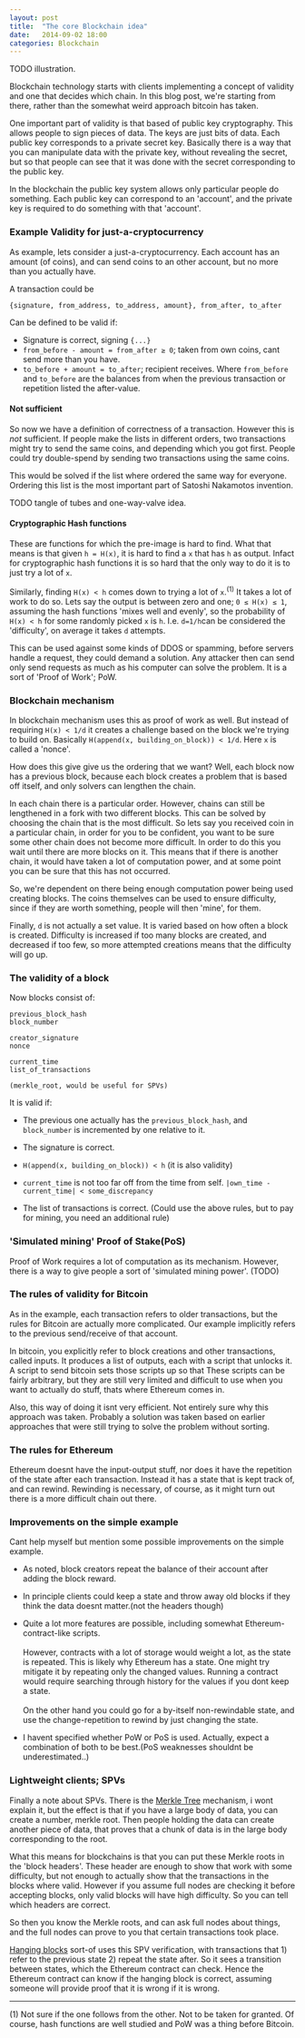 ```yaml
---
layout: post
title:  "The core Blockchain idea"
date:   2014-09-02 18:00
categories: Blockchain
---
```


TODO illustration.

Blockchain technology starts with clients implementing a concept of validity and
one that decides which chain. In this blog post, we're starting from there, rather
than the somewhat weird approach bitcoin has taken.

One important part of validity is that based of public key cryptography. This
allows people to sign pieces of data. The keys are just bits of data.
Each public key corresponds to a private secret key. Basically there is a way that
you can manipulate data with the private key, without revealing the secret, but so
that people can see that it was done with the secret corresponding to the public
key.

In the blockchain the public key system allows only particular people do something.
Each public key can correspond to an 'account', and the private key is required to
do something with that 'account'.

### Example Validity for just-a-cryptocurrency
As example, lets consider a just-a-cryptocurrency. Each account has an amount
(of coins), and can send coins to an other account, but no more than you
actually have.

A transaction could be

    {signature, from_address, to_address, amount}, from_after, to_after

Can be defined to be valid if:

* Signature is correct, signing `{...}`
* `from_before - amount = from_after ≥ 0`; taken from own coins, cant send more than you have.
* `to_before + amount = to_after`; recipient receives.
Where `from_before` and `to_before` are the balances from when the previous
transaction or repetition listed the after-value.

#### Not sufficient
So now we have a definition of correctness of a transaction. However this is *not*
sufficient. If people make the lists in different orders, two transactions might
try to send the same coins, and depending which you got first. People could try 
double-spend by sending two transactions using the same coins.

This would be solved if the list where ordered the same way for everyone.
Ordering this list is the most important part of Satoshi Nakamotos invention.

TODO tangle of tubes and one-way-valve idea.
#### Cryptographic Hash functions
These are functions for which the pre-image is hard to find. What that means is
that given `h = H(x)`, it is hard to find a `x` that has `h` as output. Infact for
cryptographic hash functions it is so hard that the only way to do it is to just
try a lot of `x`.

Similarly, finding `H(x) < h` comes down to trying a lot of `x`.<sup>(1)</sup> It
takes a lot of work to do so. Lets say the output is between zero and one; 
`0 ≤ H(x) ≤ 1`, assuming the
hash functions 'mixes well and evenly', so the probability of `H(x) < h` for some
randomly picked `x` is `h`. I.e. `d=1/h`can be considered the 'difficulty', on average
it takes `d` attempts. 

This can be used against some kinds of DDOS or spamming, before servers handle
a request, they could demand a solution. Any attacker then can send only send
requests as much as his computer can solve the problem. It is a sort of 
'Proof of Work'; PoW.

### Blockchain mechanism
In blockchain mechanism uses this as proof of work as well. But instead of
requiring `H(x) < 1/d` it creates a challenge based on the block we're trying to
build on. Basically `H(append(x, building_on_block)) < 1/d`. Here `x` is called a
'nonce'.

How does this give give us the ordering that we want? Well, each block now has a
previous block, because each block creates a problem that is based off itself, and
only solvers can lengthen the chain.

In each chain there is a particular order. However, chains can still be lengthened
in a fork with two different blocks. This can be solved by choosing the chain that
is the most difficult. So lets say you received coin in a particular chain, 
in order for you to be confident, you want to be sure some other chain does not
become more difficult. In order to do this you wait until there are more blocks 
on it. This means that if there is another chain, it would have taken a lot of
computation power, and at some point you can be sure that this has not occurred.

So, we're dependent on there being enough computation power being used creating
blocks. The coins themselves can be used to ensure difficulty, since if
they are worth something, people will then 'mine', for them.

Finally, `d` is not actually a set value. It is varied based on how often a block
is created. Difficulty is increased if too many blocks are created, and decreased
if too few, so more attempted creations means that the difficulty will go up.

### The validity of a block

Now blocks consist of:

    previous_block_hash
    block_number
    
    creator_signature
    nonce
    
    current_time
    list_of_transactions
    
    (merkle_root, would be useful for SPVs)

It is valid if:

* The previous one actually has the `previous_block_hash`, and `block_number`
  is incremented by one relative to it.

* The signature is correct.

* `H(append(x, building_on_block)) < h` (it is also validity)

* `current_time` is not too far off from the time from self. 
  `|own_time - current_time| < some_discrepancy`

* The list of transactions is correct. (Could use the above rules, but to pay
  for mining, you need an additional rule)

### 'Simulated mining' Proof of Stake(PoS)
Proof of Work requires a lot of computation as its mechanism. However, there is
a way to give people a sort of 'simulated mining power'. (TODO)

### The rules of validity for Bitcoin
As in the example, each transaction refers to older transactions, but the rules
for Bitcoin are actually more complicated. Our example implicitly refers to the
previous send/receive of that account.

In bitcoin, you explicitly refer to block creations and other transactions,
called inputs. It produces a list of outputs, each with a script that unlocks it.
A script to send bitcoin sets those scripts up so that 
These scripts can be fairly arbitrary, but they are still very limited and
difficult to use when you want to actually do stuff, thats where Ethereum comes in.

Also, this way of doing it isnt very efficient. Not entirely sure why this 
approach was taken. Probably a solution was taken based on earlier approaches
that were still trying to solve the problem without sorting.

### The rules for Ethereum
Ethereum doesnt have the input-output stuff, nor does it have the repetition of
the state after each transaction. Instead it has a state that is kept track of,
and can rewind. Rewinding is necessary, of course, as it might turn out there is
a more difficult chain out there.

### Improvements on the simple example
Cant help myself but mention some possible improvements on the simple example.

* As noted, block creators repeat the balance of their account after adding 
  the block reward.

* In principle clients could keep a state and throw away old blocks if they
  think the data doesnt matter.(not the headers though)
  
* <p>Quite a lot more features are possible, including somewhat
  Ethereum-contract-like scripts.
  <br><br>
  However, contracts with a lot of storage would weight a lot, as the state is
  repeated. This is likely why Ethereum has a state. One might try mitigate it
  by repeating only the changed values. Running a contract would require
  searching through history for the values if you dont keep a state.
  <br><br>  
  On the other hand you could go for a by-itself non-rewindable state, and use
  the change-repetition to rewind by just changing the state.</p>

* I havent specified whether PoW or PoS is used. Actually, expect a
  combination of both to be best.(PoS weaknesses shouldnt be underestimated..)

### Lightweight clients; SPVs

Finally a note about SPVs. There is the 
[Merkle Tree](https://en.wikipedia.org/wiki/Merkle_tree) mechanism, i wont
explain it, but the effect is that if you have a large body of data, you 
can create a number, merkle root. Then people holding the data can
create another piece of data, that proves that a chunk of data is in the
large body corresponding to the root.

What this means for blockchains is that you can put these Merkle roots in
the 'block headers'. These header are enough to show that work with
some difficulty, but not enough to actually show that the transactions in
the blocks where valid. However if you assume full nodes are checking it
before accepting blocks, only valid blocks will have high difficulty. So
you can tell which headers are correct.

So then you know the Merkle roots, and can ask full nodes about things,
and the full nodes can prove to you that certain transactions took place.

[Hanging blocks](http://o-jasper.github.io/blog/2014/06/03/hanging_blocks.html)
sort-of uses this SPV verification, with transactions that 1) refer to the
previous state 2) repeat the state after. So it sees a transition between
states, which the Ethereum contract can check. Hence the Ethereum contract
can know if the hanging block is correct, assuming someone will provide
proof that it is wrong if it is wrong.

---

(1) Not sure if the one follows from the other. Not to be taken for granted.
    Of course, hash functions are well studied and PoW was a thing before
    Bitcoin.
